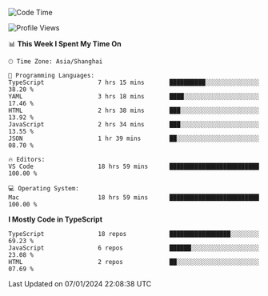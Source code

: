 <!--START_SECTION:waka-->
![Code Time](http://img.shields.io/badge/Code%20Time-5%2C680%20hrs%2015%20mins-blue)

![Profile Views](http://img.shields.io/badge/Profile%20Views-1-blue)

📊 **This Week I Spent My Time On** 

```text
🕑︎ Time Zone: Asia/Shanghai

💬 Programming Languages: 
TypeScript               7 hrs 15 mins       ██████████░░░░░░░░░░░░░░░   38.20 % 
YAML                     3 hrs 18 mins       ████░░░░░░░░░░░░░░░░░░░░░   17.46 % 
HTML                     2 hrs 38 mins       ███░░░░░░░░░░░░░░░░░░░░░░   13.92 % 
JavaScript               2 hrs 34 mins       ███░░░░░░░░░░░░░░░░░░░░░░   13.55 % 
JSON                     1 hr 39 mins        ██░░░░░░░░░░░░░░░░░░░░░░░   08.70 % 

🔥 Editors: 
VS Code                  18 hrs 59 mins      █████████████████████████   100.00 % 

💻 Operating System: 
Mac                      18 hrs 59 mins      █████████████████████████   100.00 % 
```

**I Mostly Code in TypeScript** 

```text
TypeScript               18 repos            █████████████████░░░░░░░░   69.23 % 
JavaScript               6 repos             ██████░░░░░░░░░░░░░░░░░░░   23.08 % 
HTML                     2 repos             ██░░░░░░░░░░░░░░░░░░░░░░░   07.69 % 
```




 Last Updated on 07/01/2024 22:08:38 UTC
<!--END_SECTION:waka-->
